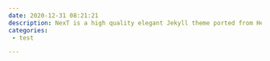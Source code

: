 ```yaml
---
date: 2020-12-31 08:21:21
description: NexT is a high quality elegant Jekyll theme ported from Hexo Next. It is crafted from scratch, with love.
categories:
 - test

---
```

